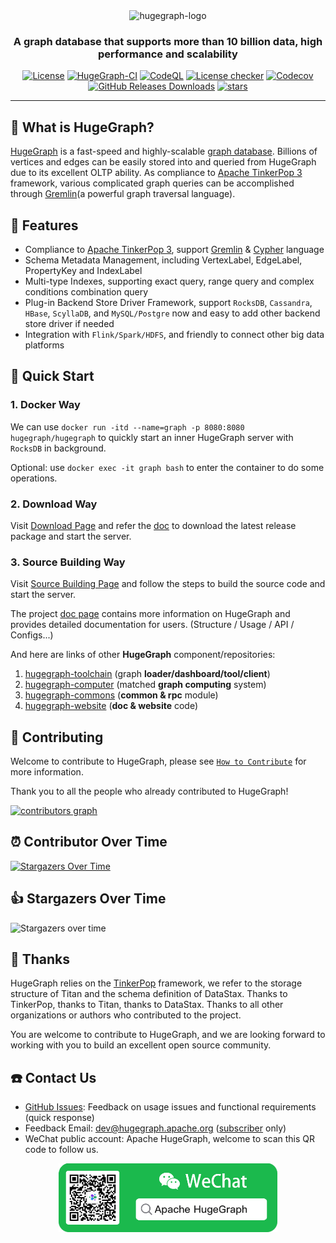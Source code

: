 <div align="center">
    <img width="720" alt="hugegraph-logo" src="https://github.com/apache/incubator-hugegraph/assets/38098239/93845efd-7c25-4da4-845e-86013d20862e" style="zoom:100%;" />
</div>

<h3 align="center">A graph database that supports more than 10 billion data, high performance and scalability</h3>

<div align="center">

[![License](https://img.shields.io/badge/license-Apache%202-0E78BA.svg)](https://www.apache.org/licenses/LICENSE-2.0.html)
[![HugeGraph-CI](https://github.com/apache/incubator-hugegraph/actions/workflows/ci.yml/badge.svg)](https://github.com/apache/incubator-hugegraph/actions/workflows/ci.yml)
[![CodeQL](https://github.com/apache/incubator-hugegraph/actions/workflows/codeql-analysis.yml/badge.svg)](https://github.com/apache/incubator-hugegraph/actions/workflows/codeql-analysis.yml)
[![License checker](https://github.com/apache/incubator-hugegraph/actions/workflows/licence-checker.yml/badge.svg)](https://github.com/apache/incubator-hugegraph/actions/workflows/licence-checker.yml)
[![Codecov](https://codecov.io/gh/apache/incubator-hugegraph/branch/master/graph/badge.svg)](https://app.codecov.io/gh/apache/incubator-hugegraph)
[![GitHub Releases Downloads](https://img.shields.io/github/downloads/apache/hugegraph/total.svg)](https://github.com/apache/hugegraph/releases)
[![stars](https://img.shields.io/github/stars/apache/hugegraph)](https://github.com/apache/incubator-hugegraph/stargazers)

</div>
<hr/>

## 🚀 What is HugeGraph?

[HugeGraph](https://hugegraph.apache.org/) is a fast-speed and highly-scalable [graph database](https://en.wikipedia.org/wiki/Graph_database). 
Billions of vertices and edges can be easily stored into and queried from HugeGraph due to its excellent OLTP ability. As compliance to [Apache TinkerPop 3](https://tinkerpop.apache.org/) framework, various complicated graph queries can be accomplished through [Gremlin](https://tinkerpop.apache.org/gremlin.html)(a powerful graph traversal language).


## 🎉 Features

- Compliance to [Apache TinkerPop 3](https://tinkerpop.apache.org/), support [Gremlin](https://tinkerpop.apache.org/gremlin.html) & [Cypher](https://en.wikipedia.org/wiki/Cypher) language
- Schema Metadata Management, including VertexLabel, EdgeLabel, PropertyKey and IndexLabel
- Multi-type Indexes, supporting exact query, range query and complex conditions combination query
- Plug-in Backend Store Driver Framework, support `RocksDB`, `Cassandra`, `HBase`, `ScyllaDB`, and `MySQL/Postgre` now and easy to add other backend store driver if needed
- Integration with `Flink/Spark/HDFS`, and friendly to connect other big data platforms


## 🚀 Quick Start

### 1. Docker Way

We can use `docker run -itd --name=graph -p 8080:8080 hugegraph/hugegraph` to quickly start an inner 
HugeGraph server with `RocksDB` in background.

Optional: use `docker exec -it graph bash` to enter the container to do some operations.

### 2. Download Way

Visit [Download Page](https://hugegraph.apache.org/docs/download/download/) and refer the [doc](https://hugegraph.apache.org/docs/quickstart/hugegraph-server/#33-source-code-compilation) 
to download the latest release package and start the server.

### 3. Source Building Way

Visit [Source Building Page](https://hugegraph.apache.org/docs/quickstart/hugegraph-server/#33-source-code-compilation) and follow the 
steps to build the source code and start the server.

The project [doc page](https://hugegraph.apache.org/docs/) contains more information on HugeGraph
and provides detailed documentation for users. (Structure / Usage / API / Configs...)

And here are links of other **HugeGraph** component/repositories:
1. [hugegraph-toolchain](https://github.com/apache/incubator-hugegraph-toolchain) (graph **loader/dashboard/tool/client**)
2. [hugegraph-computer](https://github.com/apache/incubator-hugegraph-computer) (matched **graph computing** system)
3. [hugegraph-commons](https://github.com/apache/incubator-hugegraph-commons) (**common & rpc** module)
4. [hugegraph-website](https://github.com/apache/incubator-hugegraph-doc) (**doc & website** code)


## 🤝 Contributing

Welcome to contribute to HugeGraph, please see [`How to Contribute`](CONTRIBUTING.md) for more information.

Thank you to all the people who already contributed to HugeGraph!

[![contributors graph](https://contrib.rocks/image?repo=apache/hugegraph)](https://github.com/apache/incubator-hugegraph/graphs/contributors)


## ⏰ Contributor Over Time

[![Stargazers Over Time](https://contributor-overtime-api.git-contributor.com/contributors-svg?chart=contributorOverTime&repo=apache/incubator-hugegraph)](https://git-contributor.com?chart=contributorOverTime&repo=apache/incubator-hugegraph)


## 👍 Stargazers Over Time

![Stargazers over time](https://api.star-history.com/svg?repos=apache/incubator-hugegraph&type=Date)


## 🌹 Thanks

HugeGraph relies on the [TinkerPop](http://tinkerpop.apache.org) framework, we refer to the storage structure of Titan and the schema definition of DataStax. 
Thanks to TinkerPop, thanks to Titan, thanks to DataStax. Thanks to all other organizations or authors who contributed to the project.

You are welcome to contribute to HugeGraph, and we are looking forward to working with you to build an excellent open source community.


## ☎️ Contact Us

 - [GitHub Issues](https://github.com/apache/incubator-hugegraph/issues): Feedback on usage issues and functional requirements (quick response)
 - Feedback Email: [dev@hugegraph.apache.org](mailto:dev@hugegraph.apache.org) ([subscriber](https://hugegraph.apache.org/docs/contribution-guidelines/subscribe/) only)
 - WeChat public account: Apache HugeGraph, welcome to scan this QR code to follow us.

<div align="center">
 <img src="https://github.com/apache/incubator-hugegraph-doc/blob/master/assets/images/wechat.png?raw=true" alt="QR png" width="350"/>
 </div>
